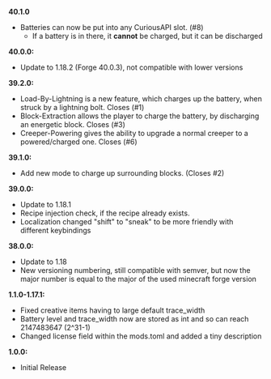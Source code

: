 **40.1.0**

- Batteries can now be put into any CuriousAPI slot. (#8)
  - If a battery is in there, it **cannot** be charged, but it can be discharged

**40.0.0:**

- Update to 1.18.2 (Forge 40.0.3), not compatible with lower versions

**39.2.0:**

- Load-By-Lightning is a new feature, which charges up the battery, when struck by a lightning bolt. Closes (#1)
- Block-Extraction allows the player to charge the battery, by discharging an energetic block. Closes (#3)
- Creeper-Powering gives the ability to upgrade a normal creeper to a powered/charged one. Closes (#6)

**39.1.0:**

- Add new mode to charge up surrounding blocks. (Closes #2)

**39.0.0:**

- Update to 1.18.1
- Recipe injection check, if the recipe already exists.
- Localization changed "shift" to "sneak" to be more friendly with different keybindings

**38.0.0:**

- Update to 1.18
- New versioning numbering, still compatible with semver, but now the major number is equal to the major of the used minecraft forge version

**1.1.0-1.17.1:**

- Fixed creative items having to large default trace_width
- Battery level and trace_width now are stored as int and so can reach 2147483647 (2^31-1)
- Changed license field within the mods.toml and added a tiny description

**1.0.0:**

- Initial Release
